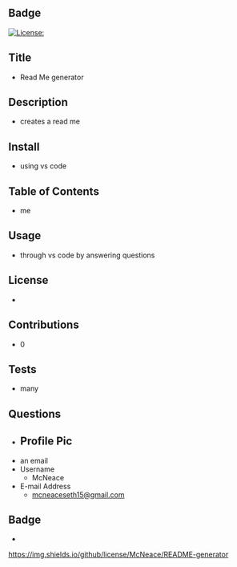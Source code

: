 
## Badge 
  [![License: ](https://img.shields.io/badge/License--blue.svg)](https://opensource.org/licenses/)
## Title
  * Read Me generator 
## Description
  * creates a read me
## Install
  * using vs code 
## Table of Contents
  * me 
## Usage
  * through vs code by answering questions
## License
  * 
## Contributions
  * 0
## Tests
  * many
## Questions
  * Profile Pic
    - 
  * an email 
  * Username
    - McNeace
  * E-mail Address
    - mcneaceseth15@gmail.com
## Badge
  * 
 https://img.shields.io/github/license/McNeace/README-generator
